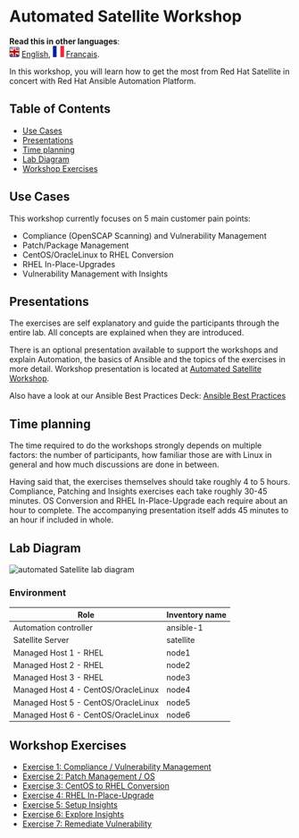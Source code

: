 # Automated Satellite Workshop

**Read this in other languages**:
<br>![uk](./images/uk.png) [English](README.md), ![france](./images/fr.png) [Français](README.fr.md).
<br>

In this workshop, you will learn how to get the most from Red Hat Satellite in concert with Red Hat Ansible Automation Platform.

## Table of Contents
- [Use Cases](#use-cases)
- [Presentations](#presentations)
- [Time planning](#time-planning)
- [Lab Diagram](#lab-diagram)
- [Workshop Exercises](#Workshop-Exercises)

## Use Cases

This workshop currently focuses on 5 main customer pain points:
- Compliance (OpenSCAP Scanning) and Vulnerability Management
- Patch/Package Management
- CentOS/OracleLinux to RHEL Conversion
- RHEL In-Place-Upgrades
- Vulnerability Management with Insights

## Presentations

The exercises are self explanatory and guide the participants through the entire lab. All concepts are explained when they are introduced.

There is an optional presentation available to support the workshops and explain Automation, the basics of Ansible and the topics of the exercises in more detail.  Workshop presentation is located at [Automated Satellite Workshop](https://aap2.demoredhat.com/decks/ansible_auto_satellite.pdf).

Also have a look at our Ansible Best Practices Deck:
[Ansible Best Practices](https://aap2.demoredhat.com/decks/ansible_best_practices.pdf)

## Time planning

The time required to do the workshops strongly depends on multiple factors: the number of participants, how familiar those are with Linux in general and how much discussions are done in between.

Having said that, the exercises themselves should take roughly 4 to 5 hours. Compliance, Patching and Insights exercises each take roughly 30-45 minutes. OS Conversion and RHEL In-Place-Upgrade each require about an hour to complete. The accompanying presentation itself adds 45 minutes to an hour if included in whole.

## Lab Diagram
![automated Satellite lab diagram](../../images/ansible_smart_mgmt_diagram.png#centreme)

### Environment

| Role                                | Inventory name |
| ------------------------------------| ---------------|
| Automation controller               | ansible-1      |
| Satellite Server                    | satellite      |
| Managed Host 1 - RHEL               | node1          |
| Managed Host 2 - RHEL               | node2          |
| Managed Host 3 - RHEL               | node3          |
| Managed Host 4 - CentOS/OracleLinux | node4          |
| Managed Host 5 - CentOS/OracleLinux | node5          |
| Managed Host 6 - CentOS/OracleLinux | node6          |



## Workshop Exercises

* [Exercise 1: Compliance / Vulnerability Management](1-compliance/README.md)
* [Exercise 2: Patch Management / OS](2-patching/README.md)
* [Exercise 3: CentOS to RHEL Conversion](3-convert2rhel/README.md)
* [Exercise 4: RHEL In-Place-Upgrade](4-ripu/README.md)
* [Exercise 5: Setup Insights](5-setupinsights/README.md)
* [Exercise 6: Explore Insights](6-exploreinsights/README.md)
* [Exercise 7: Remediate Vulnerability](7-remediatevulnerability/README.md)
